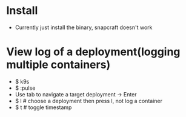 Install
=====
* Currently just install the binary, snapcraft doesn't work

View log of a deployment(logging multiple containers)
=====
* $ k9s
* $ :pulse
* Use tab to navigate a target deployment -> Enter
* $ l # choose a deployment then press l, not log a container
* $ t # toggle timestamp
